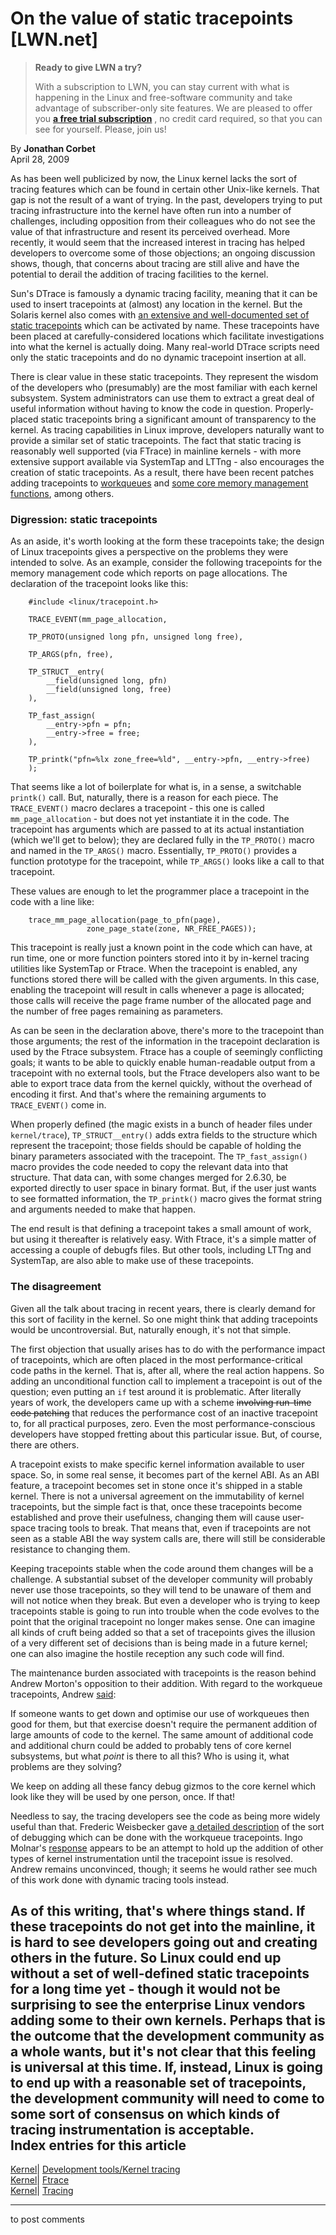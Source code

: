 # On the value of static tracepoints [LWN.net]

> **Ready to give LWN a try?**
> 
> With a subscription to LWN, you can stay current with what is happening in the Linux and free-software community and take advantage of subscriber-only site features. We are pleased to offer you **[a free trial subscription](https://lwn.net/Promo/nst-trial/claim)** , no credit card required, so that you can see for yourself. Please, join us! 

By **Jonathan Corbet**  
April 28, 2009 

As has been well publicized by now, the Linux kernel lacks the sort of tracing features which can be found in certain other Unix-like kernels. That gap is not the result of a want of trying. In the past, developers trying to put tracing infrastructure into the kernel have often run into a number of challenges, including opposition from their colleagues who do not see the value of that infrastructure and resent its perceived overhead. More recently, it would seem that the increased interest in tracing has helped developers to overcome some of those objections; an ongoing discussion shows, though, that concerns about tracing are still alive and have the potential to derail the addition of tracing facilities to the kernel. 

Sun's DTrace is famously a dynamic tracing facility, meaning that it can be used to insert tracepoints at (almost) any location in the kernel. But the Solaris kernel also comes with [an extensive and well-documented set of static tracepoints](http://docs.sun.com/app/docs/doc/817-6223) which can be activated by name. These tracepoints have been placed at carefully-considered locations which facilitate investigations into what the kernel is actually doing. Many real-world DTrace scripts need only the static tracepoints and do no dynamic tracepoint insertion at all. 

There is clear value in these static tracepoints. They represent the wisdom of the developers who (presumably) are the most familiar with each kernel subsystem. System administrators can use them to extract a great deal of useful information without having to know the code in question. Properly-placed static tracepoints bring a significant amount of transparency to the kernel. As tracing capabilities in Linux improve, developers naturally want to provide a similar set of static tracepoints. The fact that static tracing is reasonably well supported (via FTrace) in mainline kernels - with more extensive support available via SystemTap and LTTng - also encourages the creation of static tracepoints. As a result, there have been recent patches adding tracepoints to [workqueues](http://lwn.net/Articles/330004/) and [some core memory management functions](http://lwn.net/Articles/329577/), among others. 

### Digression: static tracepoints

As an aside, it's worth looking at the form these tracepoints take; the design of Linux tracepoints gives a perspective on the problems they were intended to solve. As an example, consider the following tracepoints for the memory management code which reports on page allocations. The declaration of the tracepoint looks like this: 
    
    
        #include <linux/tracepoint.h>
      
        TRACE_EVENT(mm_page_allocation,
    
    	TP_PROTO(unsigned long pfn, unsigned long free),
    
    	TP_ARGS(pfn, free),
    
    	TP_STRUCT__entry(
    		__field(unsigned long, pfn)
    		__field(unsigned long, free)
    	),
    
    	TP_fast_assign(
    		__entry->pfn = pfn;
    		__entry->free = free;
    	),
    
    	TP_printk("pfn=%lx zone_free=%ld", __entry->pfn, __entry->free)
    	);
    

That seems like a lot of boilerplate for what is, in a sense, a switchable `printk()` call. But, naturally, there is a reason for each piece. The `TRACE_EVENT()` macro declares a tracepoint - this one is called `mm_page_allocation` \- but does not yet instantiate it in the code. The tracepoint has arguments which are passed to at its actual instantiation (which we'll get to below); they are declared fully in the `TP_PROTO()` macro and named in the `TP_ARGS()` macro. Essentially, `TP_PROTO()` provides a function prototype for the tracepoint, while `TP_ARGS()` looks like a call to that tracepoint. 

These values are enough to let the programmer place a tracepoint in the code with a line like: 
    
    
        trace_mm_page_allocation(page_to_pfn(page),
    			     zone_page_state(zone, NR_FREE_PAGES));
    

This tracepoint is really just a known point in the code which can have, at run time, one or more function pointers stored into it by in-kernel tracing utilities like SystemTap or Ftrace. When the tracepoint is enabled, any functions stored there will be called with the given arguments. In this case, enabling the tracepoint will result in calls whenever a page is allocated; those calls will receive the page frame number of the allocated page and the number of free pages remaining as parameters. 

As can be seen in the declaration above, there's more to the tracepoint than those arguments; the rest of the information in the tracepoint declaration is used by the Ftrace subsystem. Ftrace has a couple of seemingly conflicting goals; it wants to be able to quickly enable human-readable output from a tracepoint with no external tools, but the Ftrace developers also want to be able to export trace data from the kernel quickly, without the overhead of encoding it first. And that's where the remaining arguments to `TRACE_EVENT()` come in. 

When properly defined (the magic exists in a bunch of header files under `kernel/trace`), `TP_STRUCT__entry()` adds extra fields to the structure which represent the tracepoint; those fields should be capable of holding the binary parameters associated with the tracepoint. The `TP_fast_assign()` macro provides the code needed to copy the relevant data into that structure. That data can, with some changes merged for 2.6.30, be exported directly to user space in binary format. But, if the user just wants to see formatted information, the `TP_printk()` macro gives the format string and arguments needed to make that happen. 

The end result is that defining a tracepoint takes a small amount of work, but using it thereafter is relatively easy. With Ftrace, it's a simple matter of accessing a couple of debugfs files. But other tools, including LTTng and SystemTap, are also able to make use of these tracepoints. 

### The disagreement

Given all the talk about tracing in recent years, there is clearly demand for this sort of facility in the kernel. So one might think that adding tracepoints would be uncontroversial. But, naturally enough, it's not that simple. 

The first objection that usually arises has to do with the performance impact of tracepoints, which are often placed in the most performance-critical code paths in the kernel. That is, after all, where the real action happens. So adding an unconditional function call to implement a tracepoint is out of the question; even putting an `if` test around it is problematic. After literally years of work, the developers came up with a scheme ~~involving run-time code patching~~ that reduces the performance cost of an inactive tracepoint to, for all practical purposes, zero. Even the most performance-conscious developers have stopped fretting about this particular issue. But, of course, there are others. 

A tracepoint exists to make specific kernel information available to user space. So, in some real sense, it becomes part of the kernel ABI. As an ABI feature, a tracepoint becomes set in stone once it's shipped in a stable kernel. There is not a universal agreement on the immutability of kernel tracepoints, but the simple fact is that, once these tracepoints become established and prove their usefulness, changing them will cause user-space tracing tools to break. That means that, even if tracepoints are not seen as a stable ABI the way system calls are, there will still be considerable resistance to changing them. 

Keeping tracepoints stable when the code around them changes will be a challenge. A substantial subset of the developer community will probably never use those tracepoints, so they will tend to be unaware of them and will not notice when they break. But even a developer who is trying to keep tracepoints stable is going to run into trouble when the code evolves to the point that the original tracepoint no longer makes sense. One can imagine all kinds of cruft being added so that a set of tracepoints gives the illusion of a very different set of decisions than is being made in a future kernel; one can also imagine the hostile reception any such code will find. 

The maintenance burden associated with tracepoints is the reason behind Andrew Morton's opposition to their addition. With regard to the workqueue tracepoints, Andrew [said](/Articles/330456/): 

If someone wants to get down and optimise our use of workqueues then good for them, but that exercise doesn't require the permanent addition of large amounts of code to the kernel. The same amount of additional code and additional churn could be added to probably tens of core kernel subsystems, but what _point_ is there to all this? Who is using it, what problems are they solving? 

We keep on adding all these fancy debug gizmos to the core kernel which look like they will be used by one person, once. If that! 

Needless to say, the tracing developers see the code as being more widely useful than that. Frederic Weisbecker gave [a detailed description](/Articles/330457/) of the sort of debugging which can be done with the workqueue tracepoints. Ingo Molnar's [response](/Articles/330568/) appears to be an attempt to hold up the addition of other types of kernel instrumentation until the tracepoint issue is resolved. Andrew remains unconvinced, though; it seems he would rather see much of this work done with dynamic tracing tools instead. 

As of this writing, that's where things stand. If these tracepoints do not get into the mainline, it is hard to see developers going out and creating others in the future. So Linux could end up without a set of well-defined static tracepoints for a long time yet - though it would not be surprising to see the enterprise Linux vendors adding some to their own kernels. Perhaps that is the outcome that the development community as a whole wants, but it's not clear that this feeling is universal at this time. If, instead, Linux is going to end up with a reasonable set of tracepoints, the development community will need to come to some sort of consensus on which kinds of tracing instrumentation is acceptable.  
Index entries for this article  
---  
[Kernel](/Kernel/Index)| [Development tools/Kernel tracing](/Kernel/Index#Development_tools-Kernel_tracing)  
[Kernel](/Kernel/Index)| [Ftrace](/Kernel/Index#Ftrace)  
[Kernel](/Kernel/Index)| [Tracing](/Kernel/Index#Tracing)  
  


* * *

to post comments 
